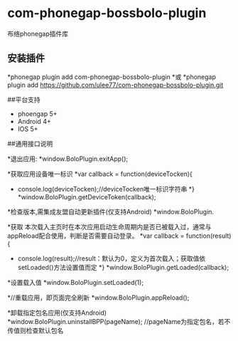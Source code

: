 # com-phonegap-bossbolo-plugin
布络phonegap插件库


## 安装插件
*phonegap plugin add com-phonegap-bossbolo-plugin
*或
*phonegap plugin add https://github.com/ulee77/com-phonegap-bossbolo-plugin.git

##平台支持
- phoengap 5+
- Android 4+
- IOS 5+

##通用接口说明

*退出应用:
*window.BoloPlugin.exitApp();

*获取应用设备唯一标识
*var callback = function(deviceTocken){
*    console.log(deviceTocken);//deviceTocken唯一标识字符串
*}
*window.BoloPlugin.getDeviceToken(callback);

*检查版本,需集成友盟自动更新插件(仅支持Android)
*window.BoloPlugin.

*获取 本次载入主页时在本次应用启动生命周期内是否已被载入过，通常与appReload配合使用，判断是否需要自动登录。
*var callback = function(result){
*    console.log(result);//result：默认为0，定义为首次载入；获取值依setLoaded()方法设置值而定
*}
*window.BoloPlugin.getLoaded(callback);

*设置载入值
*window.BoloPlugin.setLoaded(1);

*//重载应用，即页面完全刷新
*window.BoloPlugin.appReload();

*卸载指定包名应用(仅支持Android)
*window.BoloPlugin.uninstallBPP(pageName); //pageName为指定包名，若不传值则检查默认包名

